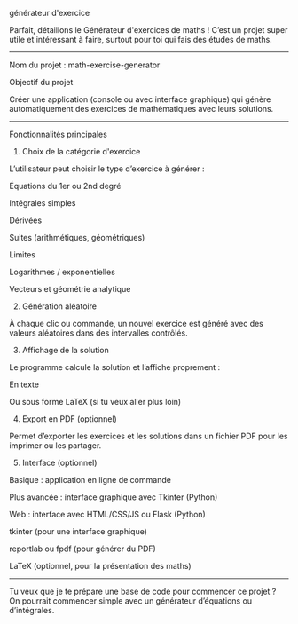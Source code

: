 générateur d'exercice 

Parfait, détaillons le Générateur d'exercices de maths ! C’est un projet super utile et intéressant à faire, surtout pour toi qui fais des études de maths.


---

Nom du projet : math-exercise-generator

Objectif du projet

Créer une application (console ou avec interface graphique) qui génère automatiquement des exercices de mathématiques avec leurs solutions.


---

Fonctionnalités principales

1. Choix de la catégorie d'exercice

L’utilisateur peut choisir le type d’exercice à générer :

Équations du 1er ou 2nd degré

Intégrales simples

Dérivées

Suites (arithmétiques, géométriques)

Limites

Logarithmes / exponentielles

Vecteurs et géométrie analytique


2. Génération aléatoire

À chaque clic ou commande, un nouvel exercice est généré avec des valeurs aléatoires dans des intervalles contrôlés.

3. Affichage de la solution

Le programme calcule la solution et l’affiche proprement :

En texte

Ou sous forme LaTeX (si tu veux aller plus loin)


4. Export en PDF (optionnel)

Permet d’exporter les exercices et les solutions dans un fichier PDF pour les imprimer ou les partager.

5. Interface (optionnel)

Basique : application en ligne de commande

Plus avancée : interface graphique avec Tkinter (Python)

Web : interface avec HTML/CSS/JS ou Flask (Python)




tkinter (pour une interface graphique)

reportlab ou fpdf (pour générer du PDF)

LaTeX (optionnel, pour la présentation des maths)



---

Tu veux que je te prépare une base de code pour commencer ce projet ? On pourrait commencer simple avec un générateur d’équations ou d’intégrales.


